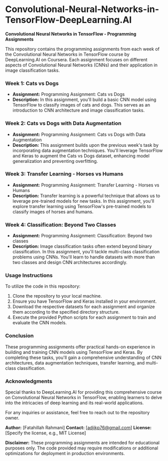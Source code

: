 # Convolutional-Neural-Networks-in-TensorFlow-DeepLearning.AI

**Convolutional Neural Networks in TensorFlow - Programming Assignments**

This repository contains the programming assignments from each week of the Convolutional Neural Networks in TensorFlow course by DeepLearning.AI on Coursera. Each assignment focuses on different aspects of Convolutional Neural Networks (CNNs) and their application in image classification tasks.

### Week 1: Cats vs Dogs
- **Assignment:** Programming Assignment: Cats vs Dogs
- **Description:** In this assignment, you'll build a basic CNN model using TensorFlow to classify images of cats and dogs. This serves as an introduction to CNN architecture and image classification tasks.

### Week 2: Cats vs Dogs with Data Augmentation
- **Assignment:** Programming Assignment: Cats vs Dogs with Data Augmentation
- **Description:** This assignment builds upon the previous week's task by incorporating data augmentation techniques. You'll leverage TensorFlow and Keras to augment the Cats vs Dogs dataset, enhancing model generalization and preventing overfitting.

### Week 3: Transfer Learning - Horses vs Humans
- **Assignment:** Programming Assignment: Transfer Learning - Horses vs Humans
- **Description:** Transfer learning is a powerful technique that allows us to leverage pre-trained models for new tasks. In this assignment, you'll explore transfer learning using TensorFlow's pre-trained models to classify images of horses and humans.

### Week 4: Classification: Beyond Two Classes
- **Assignment:** Programming Assignment: Classification: Beyond two classes
- **Description:** Image classification tasks often extend beyond binary classification. In this assignment, you'll tackle multi-class classification problems using CNNs. You'll learn to handle datasets with more than two classes and design CNN architectures accordingly.

### Usage Instructions
To utilize the code in this repository:
1. Clone the repository to your local machine.
2. Ensure you have TensorFlow and Keras installed in your environment.
3. Download the respective datasets for each assignment and organize them according to the specified directory structure.
4. Execute the provided Python scripts for each assignment to train and evaluate the CNN models.

### Conclusion
These programming assignments offer practical hands-on experience in building and training CNN models using TensorFlow and Keras. By completing these tasks, you'll gain a comprehensive understanding of CNN architectures, data augmentation techniques, transfer learning, and multi-class classification.

### Acknowledgments
Special thanks to DeepLearning.AI for providing this comprehensive course on Convolutional Neural Networks in TensorFlow, enabling learners to delve into the intricacies of deep learning and its real-world applications.

For any inquiries or assistance, feel free to reach out to the repository owner.

**Author:** [Fatahillah Rahmani]
**Contact:** [adjikp76@gmail.com]
**License:** [Specify the license, e.g., MIT License]

**Disclaimer:** These programming assignments are intended for educational purposes only. The code provided may require modifications or additional optimizations for deployment in production environments.
